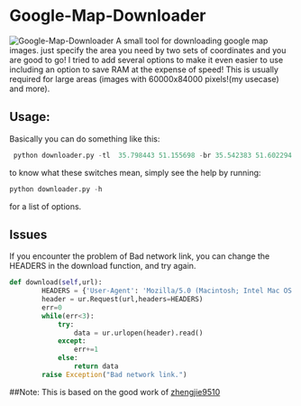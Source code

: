 # Google-Map-Downloader
![Google-Map-Downloader](https://geospatialmedia.s3.amazonaws.com/wp-content/uploads/2016/07/google-earth.jpg)
A small tool for downloading google map images. just specify the area you need by two sets of coordinates and you are good to go!
I tried to add several options to make it even easier to use including an option to save RAM at the expense of speed!
This is usually required for large areas (images with 60000x84000 pixels!(my usecase) and more). 

## Usage: 
Basically you can do something like this: 
```python
 python downloader.py -tl  35.798443 51.155698 -br 35.542383 51.602294 -p map-17.tiff -z 17 -kt -sm -tp tiles_17 
```
to know what these switches mean, simply see the help by running:
 ```python
 python downloader.py -h
 ```
for a list of options.

## Issues
If you encounter the problem of Bad network link, you can change the HEADERS in the download function, and try again.
```python
def download(self,url):
        HEADERS = {'User-Agent': 'Mozilla/5.0 (Macintosh; Intel Mac OS X 10_7_5) AppleWebKit/537.36 (KHTML, like Gecko) Chrome/29.0.1547.76 Safari/537.36'}
        header = ur.Request(url,headers=HEADERS)
        err=0
        while(err<3):
            try:
                data = ur.urlopen(header).read()
            except:
                err+=1
            else:
                return data
        raise Exception("Bad network link.")
```
##Note:
This is based on the good work of [zhengjie9510](https://github.com/zhengjie9510/google-map-downloader) 